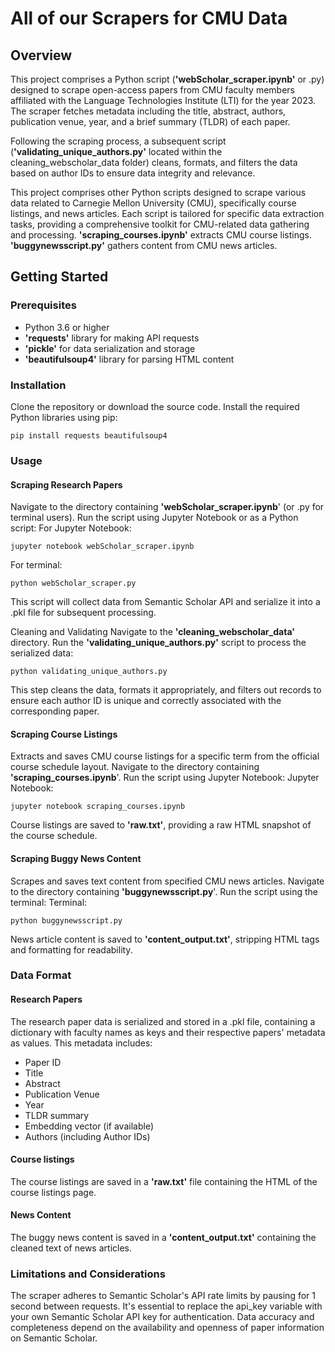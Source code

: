 # **All of our Scrapers for CMU Data**
## **Overview**
This project comprises a Python script (**'webScholar_scraper.ipynb'** or .py) designed to scrape open-access papers from CMU faculty members affiliated with the Language Technologies Institute (LTI) for the year 2023. The scraper fetches metadata including the title, abstract, authors, publication venue, year, and a brief summary (TLDR) of each paper.

Following the scraping process, a subsequent script (**'validating_unique_authors.py'** located within the cleaning_webscholar_data folder) cleans, formats, and filters the data based on author IDs to ensure data integrity and relevance.

This project comprises other Python scripts designed to scrape various data related to Carnegie Mellon University (CMU), specifically course listings, and news articles. Each script is tailored for specific data extraction tasks, providing a comprehensive toolkit for CMU-related data gathering and processing.
**'scraping_courses.ipynb'** extracts CMU course listings.
**'buggynewsscript.py'** gathers content from CMU news articles.

## Getting Started
### Prerequisites
* Python 3.6 or higher
* **'requests'** library for making API requests
* **'pickle'** for data serialization and storage
* **'beautifulsoup4'** library for parsing HTML content
### Installation
Clone the repository or download the source code.
Install the required Python libraries using pip:
```
pip install requests beautifulsoup4
```
### Usage
#### Scraping Research Papers
Navigate to the directory containing **'webScholar_scraper.ipynb**' (or .py for terminal users).
Run the script using Jupyter Notebook or as a Python script:
For Jupyter Notebook:
```
jupyter notebook webScholar_scraper.ipynb
```
For terminal:
```
python webScholar_scraper.py
```
This script will collect data from Semantic Scholar API and serialize it into a .pkl file for subsequent processing.

Cleaning and Validating
Navigate to the **'cleaning_webscholar_data'** directory.
Run the **'validating_unique_authors.py'** script to process the serialized data:
```
python validating_unique_authors.py
```
This step cleans the data, formats it appropriately, and filters out records to ensure each author ID is unique and correctly associated with the corresponding paper.
#### Scraping Course Listings

Extracts and saves CMU course listings for a specific term from the official course schedule layout.
Navigate to the directory containing **'scraping_courses.ipynb**'.
Run the script using Jupyter Notebook:
Jupyter Notebook:
```
jupyter notebook scraping_courses.ipynb
```
Course listings are saved to **'raw.txt'**, providing a raw HTML snapshot of the course schedule.

#### Scraping Buggy News Content

Scrapes and saves text content from specified CMU news articles.
Navigate to the directory containing **'buggynewsscript.py**'.
Run the script using the terminal:
Terminal:
```
python buggynewsscript.py
```
News article content is saved to  **'content_output.txt'**, stripping HTML tags and formatting for readability.


### Data Format
#### Research Papers 
The research paper data is serialized and stored in a .pkl file, containing a dictionary with faculty names as keys and their respective papers' metadata as values. This metadata includes:

* Paper ID
* Title
* Abstract
* Publication Venue
* Year
* TLDR summary
* Embedding vector (if available)
* Authors (including Author IDs)

#### Course listings
The course listings are saved in a **'raw.txt'** file containing the HTML of the course listings page.

#### News Content
The buggy news content is saved in a **'content_output.txt'** containing the cleaned text of news articles.

### Limitations and Considerations
The scraper adheres to Semantic Scholar's API rate limits by pausing for 1 second between requests.
It's essential to replace the api_key variable with your own Semantic Scholar API key for authentication.
Data accuracy and completeness depend on the availability and openness of paper information on Semantic Scholar.
